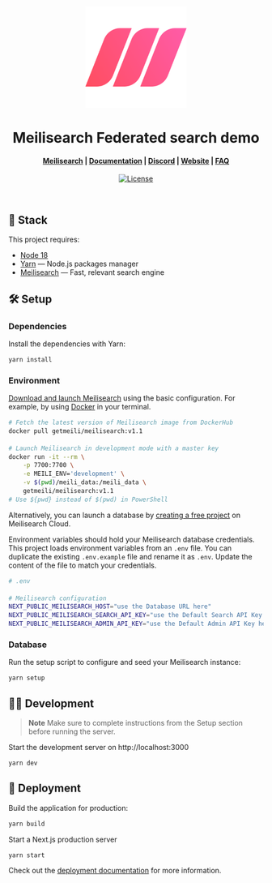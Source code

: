 <p align="center">
  <img src="https://raw.githubusercontent.com/meilisearch/integration-guides/master/assets/logos/logo.svg" alt="Meilisearch" width="200" height="200" />
</p>

<h1 align="center">Meilisearch Federated search demo</h1>

<h4 align="center">
  <a href="https://github.com/meilisearch/meilisearch">Meilisearch</a> |
  <a href="https://docs.meilisearch.com">Documentation</a> |
  <a href="https://discord.gg/meilisearch">Discord</a> |
  <a href="https://www.meilisearch.com">Website</a> |
  <a href="https://docs.meilisearch.com/faq">FAQ</a>
</h4>

<p align="center">
  <a href="https://github.com/meilisearch/demos/blob/main/LICENSE"><img src="https://img.shields.io/badge/license-MIT-informational" alt="License"></a>
</p>
<br/>


## 🧰 Stack

This project requires:

- [Node 18](https://nodejs.org/)
- [Yarn](https://classic.yarnpkg.com/) — Node.js packages manager
- [Meilisearch](https://meilisearch.com) — Fast, relevant search engine

## 🛠️ Setup

### Dependencies

Install the dependencies with Yarn:

```bash
yarn install
```

### Environment

[Download and launch Meilisearch](https://docs.meilisearch.com/learn/getting_started/quick_start.html) using the basic configuration. For example, by using [Docker](https://docs.docker.com/get-docker/) in your terminal.

```bash
# Fetch the latest version of Meilisearch image from DockerHub
docker pull getmeili/meilisearch:v1.1

# Launch Meilisearch in development mode with a master key
docker run -it --rm \
    -p 7700:7700 \
    -e MEILI_ENV='development' \
    -v $(pwd)/meili_data:/meili_data \
    getmeili/meilisearch:v1.1
# Use ${pwd} instead of $(pwd) in PowerShell
```

Alternatively, you can launch a database by [creating a free project](https://cloud.meilisearch.com/) on Meilisearch Cloud. 

Environment variables should hold your Meilisearch database credentials. This project loads environment variables from an `.env` file. You can duplicate the existing `.env.example` file and rename it as `.env`. Update the content of the file to match your credentials.

```bash
# .env

# Meilisearch configuration
NEXT_PUBLIC_MEILISEARCH_HOST="use the Database URL here"
NEXT_PUBLIC_MEILISEARCH_SEARCH_API_KEY="use the Default Search API Key here"
NEXT_PUBLIC_MEILISEARCH_ADMIN_API_KEY="use the Default Admin API Key here"
```


### Database

Run the setup script to configure and seed your Meilisearch instance:

```bash
yarn setup
```

## 🧑‍💻 Development

> **Note**
> Make sure to complete instructions from the Setup section before running the server.

Start the development server on http://localhost:3000

```bash
yarn dev
```

## 🚀 Deployment

Build the application for production:

```bash
yarn build
```

Start a Next.js production server

```bash
yarn start
```

Check out the [deployment documentation](https://nextjs.org/docs/deployment) for more information.
